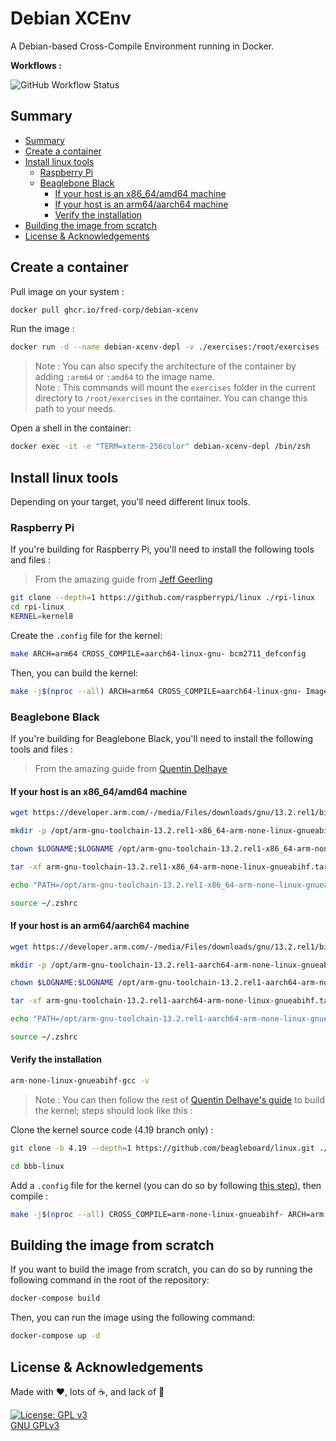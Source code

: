 # Debian XCEnv

A Debian-based Cross-Compile Environment running in Docker.

**Workflows :**

![GitHub Workflow Status](https://github.com/fred-corp/debian-xcenv/actions/workflows/ghcr.yml/badge.svg)

## Summary

* [Summary](#summary)
* [Create a container](#create-a-container)
* [Install linux tools](#install-linux-tools)
  * [Raspberry Pi](#raspberry-pi)
  * [Beaglebone Black](#beaglebone-black)
    * [If your host is an x86_64/amd64 machine](#if-your-host-is-an-x86_64amd64-machine)
    * [If your host is an arm64/aarch64 machine](#if-your-host-is-an-arm64aarch64-machine)
    * [Verify the installation](#verify-the-installation)
* [Building the image from scratch](#building-the-image-from-scratch)
* [License & Acknowledgements](#license--acknowledgements)

## Create a container

Pull image on your system :

```zsh
docker pull ghcr.io/fred-corp/debian-xcenv
```

Run the image :

```zsh
docker run -d --name debian-xcenv-depl -v ./exercises:/root/exercises --network=host --tty=true ghcr.io/fred-corp/debian-xcenv
```

> Note : You can also specify the architecture of the container by adding `:arm64` or `:amd64` to the image name.  
> Note : This commands will mount the `exercises` folder in the current directory to `/root/exercises` in the container. You can change this path to your needs.

Open a shell in the container:

```zsh
docker exec -it -e "TERM=xterm-256color" debian-xcenv-depl /bin/zsh 
```

## Install linux tools

Depending on your target, you'll need different linux tools.

### Raspberry Pi

If you're building for Raspberry Pi, you'll need to install the following tools and files :

> From the amazing guide from [Jeff Geerling](https://www.jeffgeerling.com/blog/2020/cross-compiling-raspberry-pi-os-linux-kernel-on-macos)

```zsh
git clone --depth=1 https://github.com/raspberrypi/linux ./rpi-linux
cd rpi-linux
KERNEL=kernel8
```

Create the `.config` file for the kernel:

```zsh
make ARCH=arm64 CROSS_COMPILE=aarch64-linux-gnu- bcm2711_defconfig
```

Then, you can build the kernel:

```zsh
make -j$(nproc --all) ARCH=arm64 CROSS_COMPILE=aarch64-linux-gnu- Image modules dtbs
```

### Beaglebone Black

If you're building for Beaglebone Black, you'll need to install the following tools and files :

> From the amazing guide from [Quentin Delhaye](https://github.com/parastuffs/linux-kernel-modules/wiki)

#### If your host is an x86_64/amd64 machine

```zsh
wget https://developer.arm.com/-/media/Files/downloads/gnu/13.2.rel1/binrel/arm-gnu-toolchain-13.2.rel1-x86_64-arm-none-linux-gnueabihf.tar.xz
```

```zsh
mkdir -p /opt/arm-gnu-toolchain-13.2.rel1-x86_64-arm-none-linux-gnueabihf
```

```zsh
chown $LOGNAME:$LOGNAME /opt/arm-gnu-toolchain-13.2.rel1-x86_64-arm-none-linux-gnueabihf
```

```zsh
tar -xf arm-gnu-toolchain-13.2.rel1-x86_64-arm-none-linux-gnueabihf.tar.xz -C /opt/arm-gnu-toolchain-13.2.rel1-x86_64-arm-none-linux-gnueabihf
```

```zsh
echo "PATH=/opt/arm-gnu-toolchain-13.2.rel1-x86_64-arm-none-linux-gnueabihf/arm-gnu-toolchain-13.2.Rel1-x86_64-arm-none-linux-gnueabihf/bin/:$PATH" >> ~/.zshrc
```

```zsh
source ~/.zshrc
```

#### If your host is an arm64/aarch64 machine

```zsh
wget https://developer.arm.com/-/media/Files/downloads/gnu/13.2.rel1/binrel/arm-gnu-toolchain-13.2.rel1-aarch64-arm-none-linux-gnueabihf.tar.xz
```

```zsh
mkdir -p /opt/arm-gnu-toolchain-13.2.rel1-aarch64-arm-none-linux-gnueabihf
```

```zsh
chown $LOGNAME:$LOGNAME /opt/arm-gnu-toolchain-13.2.rel1-aarch64-arm-none-linux-gnueabihf
```

```zsh
tar -xf arm-gnu-toolchain-13.2.rel1-aarch64-arm-none-linux-gnueabihf.tar.xz -C /opt/arm-gnu-toolchain-13.2.rel1-aarch64-arm-none-linux-gnueabihf
```

```zsh
echo "PATH=/opt/arm-gnu-toolchain-13.2.rel1-aarch64-arm-none-linux-gnueabihf/arm-gnu-toolchain-13.2.Rel1-aarch64-arm-none-linux-gnueabihf/bin/:$PATH" >> ~/.zshrc
```

```zsh
source ~/.zshrc
```

#### Verify the installation

```zsh
arm-none-linux-gnueabihf-gcc -v
```

> Note : You can then follow the rest of [Quentin Delhaye's guide](https://github.com/parastuffs/linux-kernel-modules/wiki/Cross-compilation-toolchain#compile-the-kernel-locally) to build the kernel; steps should look like this :

Clone the kernel source code (4.19 branch only) :

```zsh
git clone -b 4.19 --depth=1 https://github.com/beagleboard/linux.git ./bbb-linux
```

```zsh
cd bbb-linux
```

Add a `.config` file for the kernel (you can do so by following [this step](https://github.com/parastuffs/linux-kernel-modules/wiki/Cross-compilation-toolchain#compile-the-kernel-locally)), then compile :

```zsh
make -j$(nproc --all) CROSS_COMPILE=arm-none-linux-gnueabihf- ARCH=arm
```

## Building the image from scratch

If you want to build the image from scratch, you can do so by running the following command in the root of the repository:

```zsh
docker-compose build
```

Then, you can run the image using the following command:

```zsh
docker-compose up -d
```

## License & Acknowledgements

Made with ❤️, lots of ☕️, and lack of 🛌

[![License: GPL v3](https://www.gnu.org/graphics/gplv3-127x51.png)](https://www.gnu.org/licenses/gpl-3.0.en.html)  
[GNU GPLv3](https://www.gnu.org/licenses/gpl-3.0.en.html)
